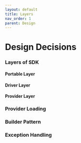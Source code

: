 ```yaml
---
layout: default
title: Layers
nav_order: 1
parent: Design
---
```

# Design Decisions

### Layers of SDK
#### Portable Layer

#### Driver Layer

#### Provider Layer

### Provider Loading

### Builder Pattern

### Exception Handling

